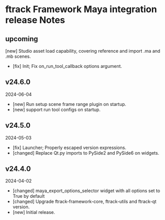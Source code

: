 # ftrack Framework Maya integration release Notes


## upcoming

[new] Studio asset load capability, covering reference and import .ma and .mb scenes.
* [fix] Init; Fix on_run_tool_callback options argument.


## v24.6.0
2024-06-04

* [new] Run setup scene frame range plugin on startup. 
* [new] support run tool configs on startup.


## v24.5.0
2024-05-03

* [fix] Launcher; Properly escaped version expressions.
* [changed] Replace Qt.py imports to PySide2 and PySide6 on widgets.


## v24.4.0
2024-04-02

* [changed] maya_export_options_selector widget with all options set to True by default
* [changed] Upgrade ftrack-framework-core, ftrack-utils and ftrack-qt version.
* [new] Initial release.
